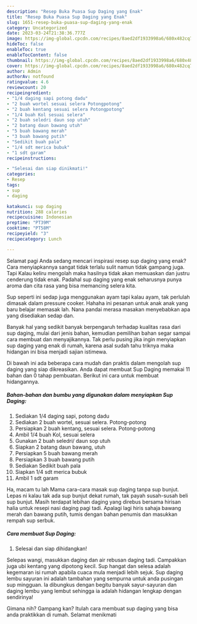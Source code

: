 ```yaml
---
description: "Resep Buka Puasa Sup Daging yang Enak"
title: "Resep Buka Puasa Sup Daging yang Enak"
slug: 1651-resep-buka-puasa-sup-daging-yang-enak
category: Uncategorized
date: 2023-03-24T21:38:36.777Z
image: https://img-global.cpcdn.com/recipes/8aed2df1933998a6/680x482cq70/sup-daging-foto-resep-utama.jpg
hideToc: false
enableToc: true
enableTocContent: false
thumbnail: https://img-global.cpcdn.com/recipes/8aed2df1933998a6/680x482cq70/sup-daging-foto-resep-utama.jpg
cover: https://img-global.cpcdn.com/recipes/8aed2df1933998a6/680x482cq70/sup-daging-foto-resep-utama.jpg
author: Admin
authorAv: notfound
ratingvalue: 4.6
reviewcount: 20
recipeingredient:
- "1/4 daging sapi potong dadu"
- "2 buah wortel sesuai selera Potongpotong"
- "2 buah kentang sesuai selera Potongpotong"
- "1/4 buah Kol sesuai selera"
- "2 buah seledri daun sop utuh"
- "2 batang daun bawang utuh"
- "5 buah bawang merah"
- "3 buah bawang putih"
- "Sedikit buah pala"
- "1/4 sdt merica bubuk"
- "1 sdt garam"
recipeinstructions:

- "Selesai dan siap dinikmati!"
categories:
- Resep
tags:
- sup
- daging

katakunci: sup daging 
nutrition: 288 calories
recipecuisine: Indonesian
preptime: "PT39M"
cooktime: "PT58M"
recipeyield: "3"
recipecategory: Lunch

---
```



Selamat pagi Anda sedang mencari inspirasi resep sup daging yang enak? Cara menyiapkannya sangat tidak terlalu sulit namun tidak gampang juga. Tapi Kalau keliru mengolah maka hasilnya tidak akan memuaskan dan justru cenderung tidak enak. Padahal sup daging yang enak seharusnya punya aroma dan cita rasa yang bisa memancing selera kita.


Sup seperti ini sedap juga menggunakan ayam tapi kalau ayam, tak perlulah dimasak dalam pressure cooker. Hahaha ini pesanan untuk anak anak yang baru belajar memasak lah. Nana pandai merasa masakan menyebabkan apa yang disediakan sedap dan.

Banyak hal yang sedikit banyak berpengaruh terhadap kualitas rasa dari sup daging, mulai dari jenis bahan, kemudian pemilihan bahan segar sampai cara membuat dan menyajikannya. Tak perlu pusing jika ingin menyiapkan sup daging yang enak di rumah, karena asal sudah tahu triknya maka hidangan ini bisa menjadi sajian istimewa.


Di bawah ini ada beberapa cara mudah dan praktis dalam mengolah sup daging yang siap dikreasikan. Anda dapat membuat Sup Daging memakai 11 bahan dan 0 tahap pembuatan. Berikut ini cara untuk membuat hidangannya.

<!--inarticleads1-->

##### Bahan-bahan dan bumbu yang digunakan dalam menyiapkan Sup Daging:

1. Sediakan 1/4 daging sapi, potong dadu
1. Sediakan 2 buah wortel, sesuai selera. Potong-potong
1. Persiapkan 2 buah kentang, sesuai selera. Potong-potong
1. Ambil 1/4 buah Kol, sesuai selera
1. Gunakan 2 buah seledri/ daun sop utuh
1. Siapkan 2 batang daun bawang, utuh
1. Persiapkan 5 buah bawang merah
1. Persiapkan 3 buah bawang putih
1. Sediakan Sedikit buah pala
1. Siapkan 1/4 sdt merica bubuk
1. Ambil 1 sdt garam


Ha, macam tu lah Mama cara-cara masak sup daging tanpa sup bunjut. Lepas ni kalau tak ada sup bunjut dekat rumah, tak payah susah-susah beli sup bunjut. Masih terdapat lebihan daging yang direbus bersama hirisan halia untuk resepi nasi daging pagi tadi. Apalagi lagi hiris sahaja bawang merah dan bawang putih, tumis dengan bahan penumis dan masukkan rempah sup serbuk. 

<!--inarticleads2-->

##### Cara membuat Sup Daging:


1. Selesai dan siap dihidangkan!

Selepas wangi, masukkan daging dan air rebusan daging tadi. Campakkan juga ubi kentang yang dipotong kecil. Sup hangat dan selesa adalah kegemaran isi rumah apabila cuaca mula menjadi lebih sejuk. Sup daging lembu sayuran ini adalah tambahan yang sempurna untuk anda pusingan sup mingguan. Ia dibungkus dengan begitu banyak sayur-sayuran dan daging lembu yang lembut sehingga ia adalah hidangan lengkap dengan sendirinya! 

Gimana nih? Gampang kan? Itulah cara membuat sup daging yang bisa anda praktikkan di rumah. Selamat menikmati
